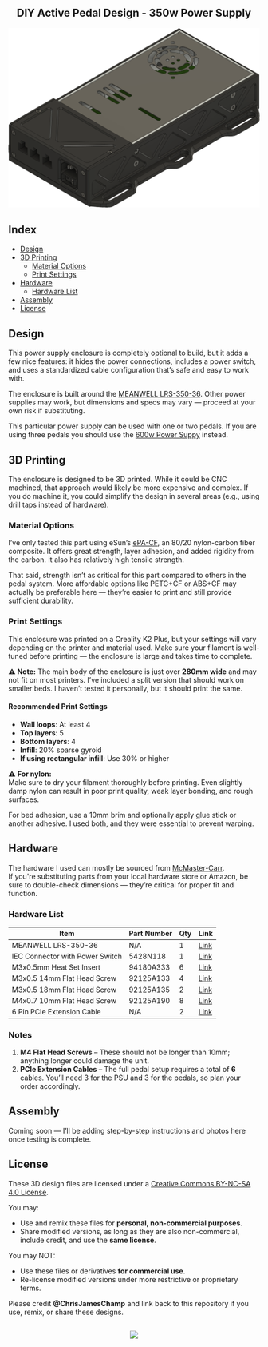 <h2 align="center">DIY Active Pedal Design - 350w Power Supply</h2>

<div align="center">
  <img width="800" alt="Header" src="https://github.com/chrisjameschamp/DIY-Active-Pedal-Design/blob/main/Design%20Files/Power%20Supply/Images/Champ_PowerSupply_V1.png">
</div>

## Index

- [Design](#design)
- [3D Printing](#3d-printing)
  - [Material Options](#material-options)
  - [Print Settings](#print-settings)
- [Hardware](#hardware)
  - [Hardware List](#hardware-list)
- [Assembly](#assembly)
- [License](#license)

## Design

This power supply enclosure is completely optional to build, but it adds a few nice features: it hides the power connections, includes a power switch, and uses a standardized cable configuration that’s safe and easy to work with.

The enclosure is built around the [MEANWELL LRS-350-36](https://www.omc-stepperonline.com/lrs-350-36-mean-well-350w-36vdc-9-7a-115-230vac-enclosed-switching-power-supply-lrs-350-36). Other power supplies may work, but dimensions and specs may vary — proceed at your own risk if substituting.

This particular power supply can be used with one or two pedals.  If you are using three pedals you should use the [600w Power Suppy](https://github.com) instead.

## 3D Printing

The enclosure is designed to be 3D printed. While it could be CNC machined, that approach would likely be more expensive and complex. If you do machine it, you could simplify the design in several areas (e.g., using drill taps instead of hardware).

### Material Options

I’ve only tested this part using eSun’s [ePA-CF](https://a.co/d/0XDH10W), an 80/20 nylon-carbon fiber composite. It offers great strength, layer adhesion, and added rigidity from the carbon. It also has relatively high tensile strength.

That said, strength isn’t as critical for this part compared to others in the pedal system. More affordable options like PETG+CF or ABS+CF may actually be preferable here — they’re easier to print and still provide sufficient durability.

### Print Settings

This enclosure was printed on a Creality K2 Plus, but your settings will vary depending on the printer and material used. Make sure your filament is well-tuned before printing — the enclosure is large and takes time to complete.

**⚠️ Note:** The main body of the enclosure is just over **280mm wide** and may not fit on most printers. I’ve included a split version that should work on smaller beds. I haven’t tested it personally, but it should print the same.

#### Recommended Print Settings

- **Wall loops**: At least 4
- **Top layers**: 5
- **Bottom layers**: 4
- **Infill**: 20% sparse gyroid
- **If using rectangular infill**: Use 30% or higher

⚠️ **For nylon:**  
Make sure to dry your filament thoroughly before printing. Even slightly damp nylon can result in poor print quality, weak layer bonding, and rough surfaces.

For bed adhesion, use a 10mm brim and optionally apply glue stick or another adhesive. I used both, and they were essential to prevent warping.

## Hardware

The hardware I used can mostly be sourced from [McMaster-Carr](https://www.mcmaster.com/).  
If you're substituting parts from your local hardware store or Amazon, be sure to double-check dimensions — they’re critical for proper fit and function.

### Hardware List

| **Item**                        | **Part Number** | **Qty** | **Link** |
|---------------------------------|-----------------|---------|----------|
| MEANWELL LRS-350-36             | N/A             | 1       | [Link](https://www.omc-stepperonline.com/lrs-350-36-mean-well-350w-36vdc-9-7a-115-230vac-enclosed-switching-power-supply-lrs-350-36) |
| IEC Connector with Power Switch | 5428N118        | 1       | [Link](https://www.mcmaster.com/5428N118/) |
| M3x0.5mm Heat Set Insert        | 94180A333       | 6       | [Link](https://www.mcmaster.com/94180a333/) |
| M3x0.5 14mm Flat Head Screw     | 92125A133       | 4       | [Link](https://www.mcmaster.com/92125A133/) |
| M3x0.5 18mm Flat Head Screw     | 92125A135       | 2       | [Link](https://www.mcmaster.com/92125A135/) |
| M4x0.7 10mm Flat Head Screw     | 92125A190       | 8       | [Link](https://www.mcmaster.com/92125A190/) |
| 6 Pin PCIe Extension Cable      | N/A             | 2       | [Link](https://a.co/d/cVutRBN) |

### Notes

1. **M4 Flat Head Screws** – These should not be longer than 10mm; anything longer could damage the unit.
2. **PCIe Extension Cables** – The full pedal setup requires a total of **6** cables. You’ll need 3 for the PSU and 3 for the pedals, so plan your order accordingly.

## Assembly

Coming soon — I’ll be adding step-by-step instructions and photos here once testing is complete.

## License

These 3D design files are licensed under a [Creative Commons BY-NC-SA 4.0 License](https://creativecommons.org/licenses/by-nc-sa/4.0/).

You may:
- Use and remix these files for **personal, non-commercial purposes**.
- Share modified versions, as long as they are also non-commercial, include credit, and use the **same license**.

You may NOT:
- Use these files or derivatives **for commercial use**.
- Re-license modified versions under more restrictive or proprietary terms.

Please credit **@ChrisJamesChamp** and link back to this repository if you use, remix, or share these designs.

##

<div align="center">
  <a href="https://paypal.me/Champeau?country.x=US&locale.x=en_US"><img src="https://img.shields.io/badge/Buy_Me_A_Coffee-FFDD00?style=for-the-badge&logo=buy-me-a-coffee&logoColor=black"></a>
</div>